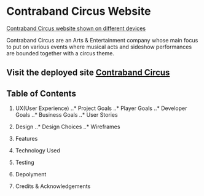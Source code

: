 # Contraband Circus Website

[Contraband Circus website shown on different devices]()

Contraband Circus are an Arts & Entertainment company whose main focus to put on various events where musical acts and sideshow performances are bounded together with a circus theme.

## Visit the deployed site [Contraband Circus]()

## Table of Contents

1. UX(User Experience)
    ..* Project Goals
    ..* Player Goals
    ..* Developer Goals
    ..* Business Goals
    ..* User Stories

2. Design
    ..* Design Choices
    ..* Wireframes

3. Features

4. Technology Used

5. Testing

6. Depolyment

7. Credits & Acknowledgements

##
